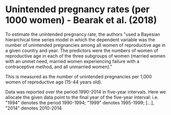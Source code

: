 # Unintended pregnancy rates (per 1000 women) - Bearak et al. (2018)

To estimate the unintended pregnancy rate, the authors "used a Bayesian hierarchical time series model in which the dependent variable was the number of unintended pregnancies among all women of reproductive age in a given country and year. The predictors were the numbers of women of reproductive age in each of the three subgroups of women (married women with an unmet need, married women experiencing failure with a contraceptive method, and all unmarried women)."

This is measured as the number of unintended pregnancies per 1,000 women of reproductive age (15-44 years old).

Data was reported over the period 1990-2014 in five-year intervals. Here we allocate the given data point to the final year of the five-year interval: i.e. "1994" denotes the period 1990-1994; "1999" denotes 1995-1999; [...], "2014" denotes 2010-2014.